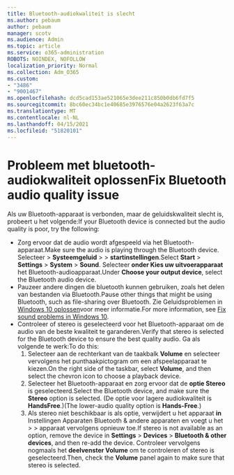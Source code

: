 ```yaml
---
title: Bluetooth-audiokwaliteit is slecht
ms.author: pebaum
author: pebaum
manager: scotv
ms.audience: Admin
ms.topic: article
ms.service: o365-administration
ROBOTS: NOINDEX, NOFOLLOW
localization_priority: Normal
ms.collection: Adm_O365
ms.custom:
- "3486"
- "9001467"
ms.openlocfilehash: dcd5cad153ae521065e3dee211c850b0db6fd7f5
ms.sourcegitcommit: 8bc60ec34bc1e40685e3976576e04a2623f63a7c
ms.translationtype: MT
ms.contentlocale: nl-NL
ms.lasthandoff: 04/15/2021
ms.locfileid: "51820101"
---
```

# <a name="fix-bluetooth-audio-quality-issue"></a><span data-ttu-id="0e00a-102">Probleem met bluetooth-audiokwaliteit oplossen</span><span class="sxs-lookup"><span data-stu-id="0e00a-102">Fix Bluetooth audio quality issue</span></span>

<span data-ttu-id="0e00a-103">Als uw Bluetooth-apparaat is verbonden, maar de geluidskwaliteit slecht is, probeert u het volgende:</span><span class="sxs-lookup"><span data-stu-id="0e00a-103">If your Bluetooth device is connected but the audio quality is poor, try the following:</span></span>

- <span data-ttu-id="0e00a-104">Zorg ervoor dat de audio wordt afgespeeld via het Bluetooth-apparaat.</span><span class="sxs-lookup"><span data-stu-id="0e00a-104">Make sure the audio is playing through the Bluetooth device.</span></span> <span data-ttu-id="0e00a-105">Selecteer   >  **Systeemgeluid**  >    >  **startinstellingen**.</span><span class="sxs-lookup"><span data-stu-id="0e00a-105">Select **Start** > **Settings** > **System** > **Sound**.</span></span> <span data-ttu-id="0e00a-106">Selecteer **onder Kies uw uitvoerapparaat** het Bluetooth-audioapparaat.</span><span class="sxs-lookup"><span data-stu-id="0e00a-106">Under **Choose your output device**, select the Bluetooth audio device.</span></span>
- <span data-ttu-id="0e00a-107">Pauzeer andere dingen die bluetooth kunnen gebruiken, zoals het delen van bestanden via Bluetooth.</span><span class="sxs-lookup"><span data-stu-id="0e00a-107">Pause other things that might be using Bluetooth, such as file-sharing over Bluetooth.</span></span> <span data-ttu-id="0e00a-108">Zie Geluidsproblemen in [Windows 10 oplossen](https://support.microsoft.com/help/4520288/windows-10-fix-sound-problems)voor meer informatie.</span><span class="sxs-lookup"><span data-stu-id="0e00a-108">For more information, see [Fix sound problems in Windows 10](https://support.microsoft.com/help/4520288/windows-10-fix-sound-problems).</span></span>
- <span data-ttu-id="0e00a-109">Controleer of stereo is geselecteerd voor het Bluetooth-apparaat om de audio van de beste kwaliteit te garanderen.</span><span class="sxs-lookup"><span data-stu-id="0e00a-109">Verify that stereo is selected for the Bluetooth device to ensure the best quality audio.</span></span> <span data-ttu-id="0e00a-110">Ga als volgende te werk:</span><span class="sxs-lookup"><span data-stu-id="0e00a-110">To do this:</span></span> 
    1. <span data-ttu-id="0e00a-111">Selecteer aan de rechterkant van de taakbalk **Volume** en selecteer vervolgens het punthaakpictogram om een afspeelapparaat te kiezen.</span><span class="sxs-lookup"><span data-stu-id="0e00a-111">On the right side of the taskbar, select **Volume**, and then select the chevron icon to choose a playback device.</span></span>
    2. <span data-ttu-id="0e00a-112">Selecteer het Bluetooth-apparaat en zorg ervoor dat de **optie Stereo** is geselecteerd.</span><span class="sxs-lookup"><span data-stu-id="0e00a-112">Select the Bluetooth device, and make sure the **Stereo** option is selected.</span></span> <span data-ttu-id="0e00a-113">(De optie voor lagere audiokwaliteit is **HandsFree**.)</span><span class="sxs-lookup"><span data-stu-id="0e00a-113">(The lower-audio quality option is **Hands-Free**.)</span></span>
    3. <span data-ttu-id="0e00a-114">Als stereo niet beschikbaar is als optie, verwijdert u het apparaat **in** Instellingen Apparaten Bluetooth & andere apparaten en voegt u het  >    >  apparaat vervolgens opnieuw toe.</span><span class="sxs-lookup"><span data-stu-id="0e00a-114">If stereo is not available as an option, remove the device in **Settings** > **Devices** > **Bluetooth & other devices**, and then re-add the device.</span></span> <span data-ttu-id="0e00a-115">Controleer vervolgens nogmaals het **deelvenster Volume** om te controleren of stereo is geselecteerd.</span><span class="sxs-lookup"><span data-stu-id="0e00a-115">Then, check the **Volume** panel again to make sure that stereo is selected.</span></span>

